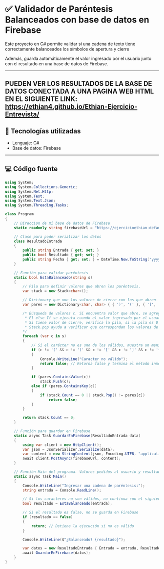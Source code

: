 # ✅ Validador de Paréntesis Balanceados con base de datos en Firebase

Este proyecto en C# permite validar si una cadena de texto tiene correctamente balanceados los símbolos de apertura y cierre

Además, guarda automáticamente el valor ingresado por el usuario junto con el resultado en una base de datos de Firebase. 

---
PUEDEN VER LOS RESULTADOS DE LA BASE DE DATOS CONECTADA A UNA PAGINA WEB HTML EN EL SIGUIENTE LINK: https://ethian4.github.io/Ethian-Ejercicio-Entrevista/
---

## 📌 Tecnologías utilizadas

- Lenguaje: C#
- Base de datos: Firebase

---

## 💻 Código fuente

```csharp
using System;
using System.Collections.Generic;
using System.Net.Http;
using System.Text;
using System.Text.Json;
using System.Threading.Tasks;

class Program
{
    // Direccion de mi base de datos de Firebase
    static readonly string firebaseUrl = "https://ejercicioethian-default-rtdb.firebaseio.com/validaciones.json";

    // Clase para poder serializar los datos
    class ResultadoEntrada
    {
        public string Entrada { get; set; }
        public bool Resultado { get; set; }
        public string Fecha { get; set; } = DateTime.Now.ToString("yyyy-MM-dd HH:mm:ss");
    }

    // Función para validar paréntesis
    static bool EstaBalanceado(string s)
    {
        // Pila para definir valores que abren los paréntesis.
        var stack = new Stack<char>();

        // Dictionary que une los valores de cierre con los que abren
        var pares = new Dictionary<char, char> { { ')', '(' }, { ']', '[' }, { '}', '{' } };

        /* Búsqueda de valores c. Si encuentra valor que abre, se agrega a la pila para poder verificar si se cierra después.
         * El else If se ejecuta cuando el valor ingresado por el usuario pertenece a un valor de cierre.
         * Si tiene valor de cierre, verifica la pila, si la pila es 0 significa por lógica que no se ha tenido un valor que abre el paréntesis, por lo que será False.
         * Stack.pop ayuda a verificar que correspondan los valores de cierre a los que se abrieron.
        */
        foreach (var c in s)
        {
            // Si el carácter no es uno de los válidos, muestra un mensaje de error y detiene el programa
            if (c != '(' && c != ')' && c != '[' && c != ']' && c != '{' && c != '}')
            {
                Console.WriteLine("Caracter no válido");
                return false; // Retorna false y termina el método inmediatamente
            }

            if (pares.ContainsValue(c))
                stack.Push(c);
            else if (pares.ContainsKey(c))
            {
                if (stack.Count == 0 || stack.Pop() != pares[c])
                    return false;
            }
        }

        return stack.Count == 0;
    }

    // Función para guardar en Firebase
    static async Task GuardarEnFirebase(ResultadoEntrada data)
    {
        using var client = new HttpClient();
        var json = JsonSerializer.Serialize(data);
        var content = new StringContent(json, Encoding.UTF8, "application/json");
        await client.PostAsync(firebaseUrl, content);
    }

    // Función Main del programa. Valores pedidos al usuario y resultados. 
    static async Task Main()
    {
        Console.WriteLine("Ingresar una cadena de paréntesis:");
        string entrada = Console.ReadLine();

        // Si los caracteres no son válidos, no continua con el siguiente código
        bool resultado = EstaBalanceado(entrada);

        // Si el resultado es false, no se guarda en Firebase
        if (resultado == false)
        {
            return; // Detiene la ejecución si no es válido
        }

        Console.WriteLine($"¿Balanceado? {resultado}");

        var datos = new ResultadoEntrada { Entrada = entrada, Resultado = resultado };
        await GuardarEnFirebase(datos);
    }
}
